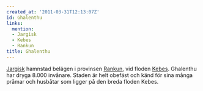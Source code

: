 ```yaml
---
created_at: '2011-03-31T12:13:07Z'
id: Ghalenthu
links:
  mention:
  - Jargisk
  - Kebes
  - Rankun
title: Ghalenthu
---
```


[Jargisk] hamnstad belägen i provinsen [Rankun], vid floden [Kebes]. Ghalenthu har dryga 8.000
invånare. Staden är helt obefäst och känd för sina många pråmar och husbåtar som ligger på den breda
floden Kebes.

  [Jargisk]: Jargisk
  [Rankun]: Rankun
  [Kebes]: Kebes
